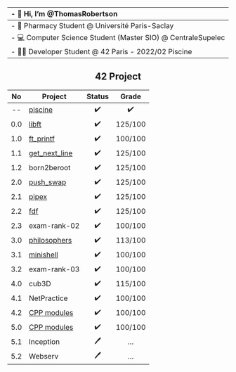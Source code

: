 <div align="center">

| - 👋 Hi, I’m @ThomasRobertson |
| :---------------------------------------- |
| - 💊 Pharmacy Student @ Université Paris-Saclay |
| - 💻 Computer Science Student (Master SIO) @ CentraleSupelec |
| - 👨‍💻 Developer Student @ 42 Paris - 2022/02 Piscine |


## 42 Project

No | Project | Status | Grade
:---: | --- | :---: | :---:
-- | [piscine](../../../42-piscine) | ✔️ | ✔️
0.0 | [libft](../../../42-libft) | ✔️ | 125/100
1.0 | [ft_printf](../../../42-ft_printf) | ✔️ | 100/100
1.1 | [get_next_line](../../../42-get_next_line) | ✔️ | 125/100
1.2 | born2beroot | ✔️ | 125/100
2.0 | [push_swap](../../../42-push_swap) | ✔️ | 125/100
2.1 | [pipex](../../../42-pipex) | ✔️ | 125/100
2.2 | [fdf](../../../42-fdf) | ✔️ | 125/100
2.3 | exam-rank-02 | ✔️ | 100/100
3.0 | [philosophers](../../../42-philosophers) | ✔️ | 113/100
3.1 | [minishell](https://github.com/Wolran/minishell) | ✔️ | 100/100
3.2 | exam-rank-03 | ✔️ | 100/100
4.0 | cub3D | ✔️ | 115/100
4.1 | NetPractice | ✔️ | 100/100
4.2 | [CPP modules](../../../42-cpp-modules) | ✔️ | 100/100
5.0 | [CPP modules](../../../42-cpp-modules) | ✔️ | 100/100
5.1 | Inception | 🖊️ | ...
5.2 | Webserv | 🖊️ | ...
</div>
